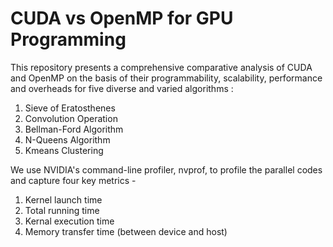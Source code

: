 # CUDA vs OpenMP for GPU Programming
This repository presents a comprehensive comparative analysis of CUDA and OpenMP on the basis of their programmability, scalability, performance and overheads for five diverse and varied algorithms : 
1. Sieve of Eratosthenes
2. Convolution Operation
3. Bellman-Ford Algorithm
4. N-Queens Algorithm
5. Kmeans Clustering

We use NVIDIA's command-line profiler, nvprof, to profile the parallel codes and capture four key metrics -
1. Kernel launch time
2. Total running time
3. Kernal execution time
4. Memory transfer time (between device and host)




